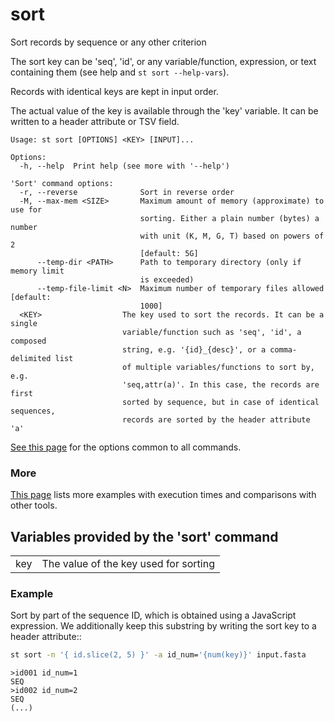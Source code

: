 # sort
Sort records by sequence or any other criterion

The sort key can be 'seq', 'id', or any variable/function, expression, or
text containing them (see <KEY> help and `st sort --help-vars`).

Records with identical keys are kept in input order.

The actual value of the key is available through the 'key' variable. It can
be written to a header attribute or TSV field.


```
Usage: st sort [OPTIONS] <KEY> [INPUT]...

Options:
  -h, --help  Print help (see more with '--help')

'Sort' command options:
  -r, --reverse              Sort in reverse order
  -M, --max-mem <SIZE>       Maximum amount of memory (approximate) to use for
                             sorting. Either a plain number (bytes) a number
                             with unit (K, M, G, T) based on powers of 2
                             [default: 5G]
      --temp-dir <PATH>      Path to temporary directory (only if memory limit
                             is exceeded)
      --temp-file-limit <N>  Maximum number of temporary files allowed [default:
                             1000]
  <KEY>                  The key used to sort the records. It can be a single
                         variable/function such as 'seq', 'id', a composed
                         string, e.g. '{id}_{desc}', or a comma-delimited list
                         of multiple variables/functions to sort by, e.g.
                         'seq,attr(a)'. In this case, the records are first
                         sorted by sequence, but in case of identical sequences,
                         records are sorted by the header attribute 'a'
```
[See this page](opts.md) for the options common to all commands.
### More

[This page](comparison.md#sort) lists more examples with execution times and
comparisons with other tools.
## Variables provided by the 'sort' command


| | |
|-|-|
| key | The value of the key used for sorting |

### Example
Sort by part of the sequence ID, which is obtained using a JavaScript expression. We additionally keep this substring by writing the sort key to a header attribute::
```bash
st sort -n '{ id.slice(2, 5) }' -a id_num='{num(key)}' input.fasta
```
```
>id001 id_num=1
SEQ
>id002 id_num=2
SEQ
(...)
```
